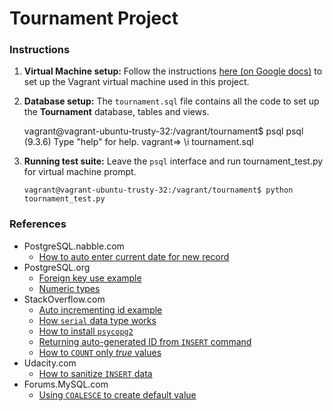 Tournament Project
==================

### Instructions
1. **Virtual Machine setup:** 
Follow the instructions [here (on Google docs)](https://docs.google.com/document/d/16IgOm4XprTaKxAa8w02y028oBECOoB1EI1ReddADEeY/pub?embedded=true)
to set up the Vagrant virtual machine used in this project.

2. **Database setup:** 
The `tournament.sql` file contains all the code to set up the **Tournament** database, tables and views.

    vagrant@vagrant-ubuntu-trusty-32:/vagrant/tournament$ psql
    psql (9.3.6)
    Type "help" for help.
    vagrant=> \i tournament.sql    

3. **Running test suite:** Leave the `psql` interface and run tournament_test.py for virtual machine prompt.

       vagrant@vagrant-ubuntu-trusty-32:/vagrant/tournament$ python tournament_test.py





### References
- PostgreSQL.nabble.com
    - [How to auto enter current date for new record](http://postgresql.nabble.com/Automatic-date-time-td2135132.html)
- PostgreSQL.org
    - [Foreign key use example](http://www.postgresql.org/docs/8.0/static/tutorial-fk.html)
    - [Numeric types](http://www.postgresql.org/docs/9.1/static/datatype-numeric.html)
- StackOverflow.com
    - [Auto incrementing id example](http://stackoverflow.com/questions/7718585/how-to-set-auto-increment-primary-key-in-postgresql)
    - [How `serial` data type works](http://stackoverflow.com/a/18389891/1172891)
    - [How to install `psycopg2`](http://stackoverflow.com/a/24131582/1172891)
    - [Returning auto-generated ID from `INSERT` command](http://stackoverflow.com/a/2944335/1172891)
    - [How to `COUNT` only *true* values](http://stackoverflow.com/a/7258383/1172891)
- Udacity.com
    - [How to sanitize `INSERT` data](https://www.udacity.com/course/viewer#!/c-ud197-nd/l-3483858580/e-3515398547/m-3515398548)
- Forums.MySQL.com
    - [Using `COALESCE` to create default value](http://forums.mysql.com/read.php?10,138370,138385#msg-138385)
